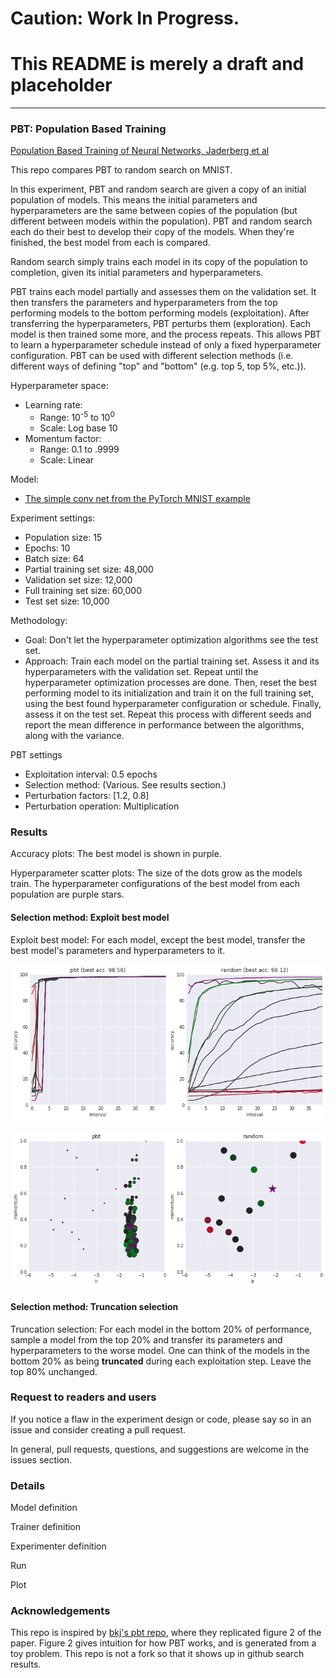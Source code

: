 # Caution: Work In Progress.

# This README is merely a draft and placeholder

---

### PBT: Population Based Training

[Population Based Training of Neural Networks, Jaderberg et al](https://arxiv.org/abs/1711.09846)

This repo compares PBT to random search on MNIST.

In this experiment, PBT and random search are given a copy of an initial population of models. This means the initial parameters and hyperparameters are the same between copies of the population (but different between models within the population). PBT and random search each do their best to develop their copy of the models. When they're finished, the best model from each is compared.

Random search simply trains each model in its copy of the population to completion, given its initial parameters and hyperparameters.

PBT trains each model partially and assesses them on the validation set. It then transfers the parameters and hyperparameters from the top performing models to the bottom performing models (exploitation). After transferring the hyperparameters, PBT perturbs them (exploration). Each model is then trained some more, and the process repeats. This allows PBT to learn a hyperparameter schedule instead of only a fixed hyperparameter configuration. PBT can be used with different selection methods (i.e. different ways of defining "top" and "bottom" (e.g. top 5, top 5%, etc.)).

Hyperparameter space:
- Learning rate:
    - Range: 10<sup>-5</sup> to 10<sup>0</sup>
    - Scale: Log base 10
- Momentum factor:
    - Range: 0.1 to .9999
    - Scale: Linear

Model:
- [The simple conv net from the PyTorch MNIST example](https://github.com/pytorch/examples/blob/master/mnist/main.py#L52)

Experiment settings:
- Population size: 15
- Epochs: 10
- Batch size: 64
- Partial training set size: 48,000
- Validation set size: 12,000
- Full training set size: 60,000
- Test set size: 10,000

Methodology:
- Goal: Don't let the hyperparameter optimization algorithms see the test set.
- Approach: Train each model on the partial training set. Assess it and its hyperparameters with the validation set. Repeat until the hyperparameter optimization processes are done. Then, reset the best performing model to its initialization and train it on the full training set, using the best found hyperparameter configuration or schedule. Finally, assess it on the test set. Repeat this process with different seeds and report the mean difference in performance between the algorithms, along with the variance.

PBT settings
- Exploitation interval: 0.5 epochs
- Selection method: (Various. See results section.)
- Perturbation factors: [1.2, 0.8]
- Perturbation operation: Multiplication

### Results

Accuracy plots: The best model is shown in purple.

Hyperparameter scatter plots: The size of the dots grow as the models train. The hyperparameter configurations of the best model from each population are purple stars.

#### Selection method: Exploit best model

Exploit best model: For each model, except the best model, transfer the best model's parameters and hyperparameters to it.

![png](docs/mnist_accuracies.png)

![png](docs/mnist_hyperparameters.png)


#### Selection method: Truncation selection

Truncation selection: For each model in the bottom 20% of performance, sample a model from the top 20% and transfer its parameters and hyperparameters to the worse model. One can think of the models in the bottom 20% as being **truncated** during each exploitation step. Leave the top 80% unchanged.

### Request to readers and users

If you notice a flaw in the experiment design or code, please say so in an issue and consider creating a pull request.

In general, pull requests, questions, and suggestions are welcome in the issues section.

### Details

Model definition

Trainer definition

Experimenter definition

Run

Plot

### Acknowledgements

This repo is inspired by [bkj's pbt repo](https://github.com/bkj/pbt), where they replicated figure 2 of the paper. Figure 2 gives intuition for how PBT works, and is generated from a toy problem. This repo is not a fork so that it shows up in github search results.
